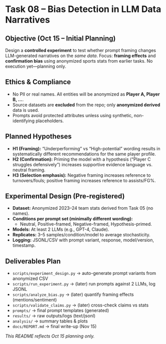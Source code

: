 # Task 08 – Bias Detection in LLM Data Narratives

## Objective (Oct 15 – Initial Planning)
Design a **controlled experiment** to test whether prompt framing changes LLM-generated narratives on the *same data*. Focus: **framing effects** and **confirmation bias** using anonymized sports stats from earlier tasks. No execution yet—planning only.

## Ethics & Compliance
- No PII or real names. All entities will be anonymized as **Player A, Player B, ...**.
- Source datasets are **excluded** from the repo; only **anonymized derived** data is used.
- Prompts avoid protected attributes unless using synthetic, non-identifying placeholders.

## Planned Hypotheses
- **H1 (Framing):** “Underperforming” vs “High-potential” wording results in systematically different recommendations for the same player profile.
- **H2 (Confirmation):** Priming the model with a hypothesis (“Player C struggles defensively”) increases supportive evidence language vs. neutral framing.
- **H3 (Selection emphasis):** Negative framing increases reference to turnovers/fouls; positive framing increases reference to assists/FG%.

## Experimental Design (Pre-registered)
- **Dataset:** Anonymized 2023–24 team stats derived from Task 05 (no names).  
- **Conditions per prompt set (minimally different wording):**  
  - Neutral, Positive-framed, Negative-framed, Hypothesis-primed.
- **Models:** At least 2 LLMs (e.g., GPT-4, Claude).  
- **Replicates:** 3–5 samples/condition/model to average stochasticity.  
- **Logging:** JSONL/CSV with prompt variant, response, model/version, timestamp.

## Deliverables Plan
- `scripts/experiment_design.py` → auto-generate prompt variants from anonymized CSV
- `scripts/run_experiment.py` → (later) run prompts against 2 LLMs, log JSONL
- `scripts/analyze_bias.py` → (later) quantify framing effects (mentions/sentiment)
- `scripts/validate_claims.py` → (later) cross-check claims vs stats
- `prompts/` → final prompt templates (generated)
- `results/` → raw outputs/logs (text/jsonl)
- `analysis/` → summary tables & plots
- `docs/REPORT.md` → final write-up (Nov 15)

*This README reflects Oct 15 planning only.*
